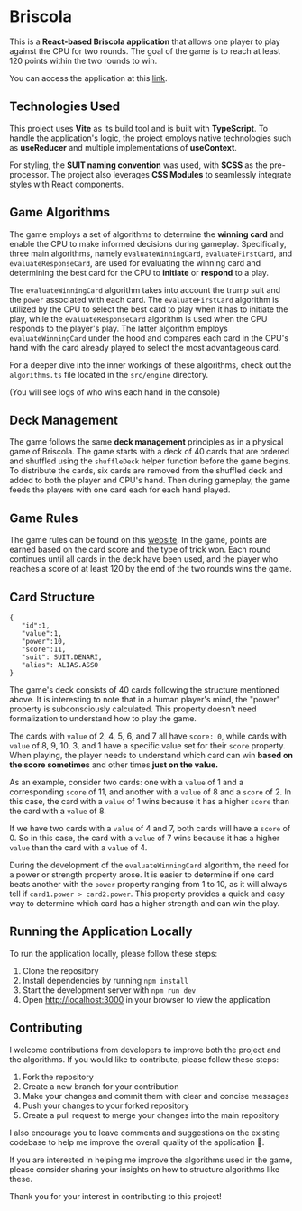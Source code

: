 
# Briscola

This is a **React-based Briscola application** that allows one player to play against the CPU for two rounds. The goal of the game is to reach at least 120 points within the two rounds to win.

You can access the application at this [link](https://briscola-react.netlify.app/).

## Technologies Used

This project uses **Vite** as its build tool and is built with **TypeScript**. To handle the application's logic, the project employs native technologies such as **useReducer** and multiple implementations of **useContext**.

For styling, the **SUIT naming convention** was used, with **SCSS** as the pre-processor. The project also leverages **CSS Modules** to seamlessly integrate styles with React components.

## Game Algorithms

  
The game employs a set of algorithms to determine the **winning card** and enable the CPU to make informed decisions during gameplay. Specifically, three main algorithms, namely `evaluateWinningCard`, `evaluateFirstCard`, and `evaluateResponseCard`, are used for evaluating the winning card and determining the best card for the CPU to **initiate** or **respond** to a play.

The `evaluateWinningCard` algorithm takes into account the trump suit and the `power` associated with each card. The `evaluateFirstCard` algorithm is utilized by the CPU to select the best card to play when it has to initiate the play, while the `evaluateResponseCard` algorithm is used when the CPU responds to the player's play. The latter algorithm employs `evaluateWinningCard` under the hood and compares each card in the CPU's hand with the card already played to select the most advantageous card.

For a deeper dive into the inner workings of these algorithms, check out the `algorithms.ts` file located in the `src/engine` directory.

(You will see logs of who wins each hand in the console)

## Deck Management

The game follows the same **deck management** principles as in a physical game of Briscola. The game starts with a deck of 40 cards that are ordered and shuffled using the `shuffleDeck` helper function before the game begins. To distribute the cards, six cards are removed from the shuffled deck and added to both the player and CPU's hand. Then during gameplay, the game feeds the players with one card each for each hand played.

## Game Rules

The game rules can be found on this [website](https://www.seeyouinitaly.com/italian-card-games/briscola/). In the game, points are earned based on the card score and the type of trick won. Each round continues until all cards in the deck have been used, and the player who reaches a score of at least 120 by the end of the two rounds wins the game.

## Card Structure

    {
       "id":1,
       "value":1,
       "power":10,
       "score":11,
       "suit": SUIT.DENARI,
       "alias": ALIAS.ASSO
    }

The game's deck consists of 40 cards following the structure mentioned above. It is interesting to note that in a human player's mind, the "power" property is subconsciously calculated. This property doesn't need formalization to understand how to play the game.

The cards with `value` of 2, 4, 5, 6, and 7 all have `score: 0`, while cards with `value` of 8, 9, 10, 3, and 1 have a specific value set for their `score` property. When playing, the player needs to understand which card can win **based on the score sometimes** and other times **just on the value.**

As an example, consider two cards: one with a `value` of 1 and a corresponding `score` of 11, and another with a `value` of 8 and a `score` of 2. In this case, the card with a `value` of 1 wins because it has a higher `score` than the card with a `value` of 8.

If we have two cards with a `value` of 4 and 7, both cards will have a `score` of 0. So in this case, the card with a `value` of 7 wins because it has a higher `value` than the card with a `value` of 4.

During the development of the `evaluateWinningCard` algorithm, the need for a power or strength property arose. It is easier to determine if one card beats another with the `power` property ranging from 1 to 10, as it will always tell if `card1.power > card2.power`. This property provides a quick and easy way to determine which card has a higher strength and can win the play.

## Running the Application Locally

To run the application locally, please follow these steps:

1. Clone the repository
2. Install dependencies by running `npm install`
3. Start the development server with `npm run dev`
4. Open [http://localhost:3000](http://localhost:3000) in your browser to view the application


## Contributing

I welcome contributions from developers to improve both the project and the algorithms. If you would like to contribute, please follow these steps:

1.  Fork the repository
2.  Create a new branch for your contribution
3.  Make your changes and commit them with clear and concise messages
4.  Push your changes to your forked repository
5.  Create a pull request to merge your changes into the main repository

I also encourage you to leave comments and suggestions on the existing codebase to help me improve the overall quality of the application 🙂.

If you are interested in helping me improve the algorithms used in the game, please consider sharing your insights on how to structure algorithms like these. 

Thank you for your interest in contributing to this project!
